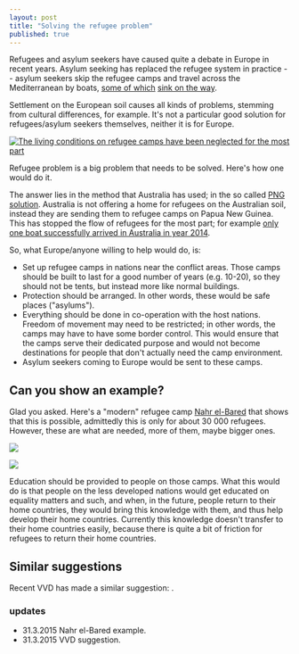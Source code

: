 ```yaml
---
layout: post
title: "Solving the refugee problem"
published: true
---
```


Refugees and asylum seekers have caused quite a debate in Europe in recent years. Asylum seeking has replaced the refugee system in practice -- asylum seekers skip the refugee camps and travel across the Mediterranean by boats, [some of which](http://www.bbc.com/news/world-europe-31414009) [sink on the way](http://www.unhcr.org/4f2803949.html).

Settlement on the European soil causes all kinds of problems, stemming from cultural differences, for example. It's not a particular good solution for refugees/asylum seekers themselves, neither it is for Europe.

[![The living conditions on refugee camps have been neglected for the most part](http://upload.wikimedia.org/wikipedia/commons/9/94/The_Sahrawi_refugees_%E2%80%93_a_forgotten_crisis_in_the_Algerian_desert_%287%29.jpg)](http://upload.wikimedia.org/wikipedia/commons/9/94/The_Sahrawi_refugees_%E2%80%93_a_forgotten_crisis_in_the_Algerian_desert_%287%29.jpg "The living conditions on refugee camps have been neglected for the most part.")

Refugee problem is a big problem that needs to be solved. Here's how one would do it.

The answer lies in the method that Australia has used; in the so called [PNG solution](http://en.wikipedia.org/wiki/PNG_solution). Australia is not offering a home for refugees on the Australian soil, instead they are sending them to refugee camps on Papua New Guinea. This has stopped the flow of refugees for the most part; for example [only one boat successfully arrived in Australia in year 2014](http://www.smh.com.au/federal-politics/political-news/scott-morrison-cuts-off-access-to-australia-for-refugees-in-indonesia-20141118-11p7ww.html).

So, what Europe/anyone willing to help would do, is:

- Set up refugee camps in nations near the conflict areas. Those camps should be built to last for a good number of years (e.g. 10-20), so they should not be tents, but instead more like normal buildings.
- Protection should be arranged. In other words, these would be safe places ("asylums").
- Everything should be done in co-operation with the host nations. Freedom of movement may need to be restricted; in other words, the camps may have to have some border control. This would ensure that the camps serve their dedicated purpose and would not become destinations for people that don't actually need the camp environment.
- Asylum seekers coming to Europe would be sent to these camps.

## Can you show an example?

Glad you asked. Here's a "modern" refugee camp [Nahr el-Bared](http://www.dezeen.com/2013/05/02/reconstruction-of-nahr-el-bared-refugee-camp/) that shows that this is possible, admittedly this is only for about 30 000 refugees. However, these are what are needed, more of them, maybe bigger ones.

[![](https://cloud.githubusercontent.com/assets/433707/6909567/1e65f3b6-d750-11e4-97f2-ece9806a95d8.png)](https://cloud.githubusercontent.com/assets/433707/6909567/1e65f3b6-d750-11e4-97f2-ece9806a95d8.png "Nahr el-Bared refugee camp — a camp isn't the right word for this.")

[![](https://cloud.githubusercontent.com/assets/433707/6909578/2e0372bc-d750-11e4-91b0-0b2aff0b80b7.png)](https://cloud.githubusercontent.com/assets/433707/6909578/2e0372bc-d750-11e4-91b0-0b2aff0b80b7.png "Refugee camps are often permanent, this is what permanent should look like.")

Education should be provided to people on those camps. What this would do is that people on the less developed nations would get educated on equality matters and such, and when, in the future, people return to their home countries, they would bring this knowledge with them, and thus help develop their home countries. Currently this knowledge doesn't transfer to their home countries easily, because there is quite a bit of friction for refugees to return their home countries.

## Similar suggestions

Recent VVD has made a similar suggestion: [](http://www.dutchnews.nl/news/archives/2015/03/vvd-mp-wants-closed-eu-borders-an-end-to-eu-asylum-policy/).


### updates

- 31.3.2015 Nahr el-Bared example.
- 31.3.2015 VVD suggestion.
